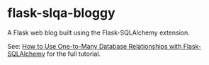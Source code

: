 # flask-slqa-bloggy

A Flask web blog built using the Flask-SQLAlchemy extension.

See: [How to Use One-to-Many Database Relationships with Flask-SQLAlchemy](https://www.digitalocean.com/community/tutorials/how-to-use-one-to-many-database-relationships-with-flask-sqlalchemy) for the full tutorial.
